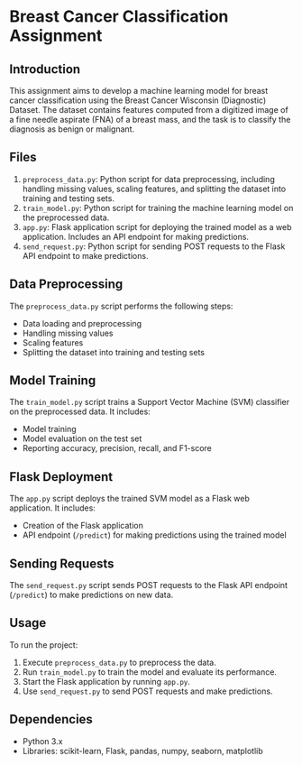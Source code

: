 # Breast Cancer Classification Assignment

## Introduction
This assignment aims to develop a machine learning model for breast cancer classification using the Breast Cancer Wisconsin (Diagnostic) Dataset. The dataset contains features computed from a digitized image of a fine needle aspirate (FNA) of a breast mass, and the task is to classify the diagnosis as benign or malignant.

## Files
1. `preprocess_data.py`: Python script for data preprocessing, including handling missing values, scaling features, and splitting the dataset into training and testing sets.
2. `train_model.py`: Python script for training the machine learning model on the preprocessed data.
3. `app.py`: Flask application script for deploying the trained model as a web application. Includes an API endpoint for making predictions.
4. `send_request.py`: Python script for sending POST requests to the Flask API endpoint to make predictions.

## Data Preprocessing
The `preprocess_data.py` script performs the following steps:
- Data loading and preprocessing
- Handling missing values
- Scaling features
- Splitting the dataset into training and testing sets

## Model Training
The `train_model.py` script trains a Support Vector Machine (SVM) classifier on the preprocessed data. It includes:
- Model training
- Model evaluation on the test set
- Reporting accuracy, precision, recall, and F1-score

## Flask Deployment
The `app.py` script deploys the trained SVM model as a Flask web application. It includes:
- Creation of the Flask application
- API endpoint (`/predict`) for making predictions using the trained model

## Sending Requests
The `send_request.py` script sends POST requests to the Flask API endpoint (`/predict`) to make predictions on new data.

## Usage
To run the project:
1. Execute `preprocess_data.py` to preprocess the data.
2. Run `train_model.py` to train the model and evaluate its performance.
3. Start the Flask application by running `app.py`.
4. Use `send_request.py` to send POST requests and make predictions.

## Dependencies
- Python 3.x
- Libraries: scikit-learn, Flask, pandas, numpy, seaborn, matplotlib
